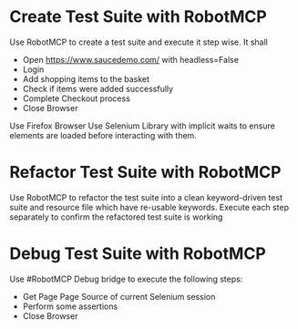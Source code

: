 # Create Test Suite with RobotMCP

Use RobotMCP to create a test suite and execute it step wise.
It shall

- Open https://www.saucedemo.com/ with headless=False
- Login
- Add shopping items to the basket
- Check if items were added successfully
- Complete Checkout process
- Close Browser

Use Firefox Browser
Use Selenium Library with implicit waits to ensure elements are loaded before interacting with them.

# Refactor Test Suite with RobotMCP

Use RobotMCP to refactor the test suite into a clean keyword-driven test suite and resource file which have re-usable keywords.
Execute each step separately to confirm the refactored test suite is working

# Debug Test Suite with RobotMCP

Use #RobotMCP Debug bridge to execute the following steps:
- Get Page Page Source of current Selenium session
- Perform some assertions
- Close Browser